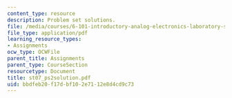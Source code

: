 ```yaml
---
content_type: resource
description: Problem set solutions.
file: /media/courses/6-101-introductory-analog-electronics-laboratory-spring-2007/bbdfeb20f17dbf102e7112e8d4cd9c73_st07_ps2solution.pdf
file_type: application/pdf
learning_resource_types:
- Assignments
ocw_type: OCWFile
parent_title: Assignments
parent_type: CourseSection
resourcetype: Document
title: st07_ps2solution.pdf
uid: bbdfeb20-f17d-bf10-2e71-12e8d4cd9c73
---
```

